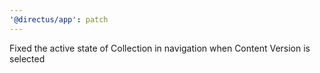 ```yaml
---
'@directus/app': patch
---
```


Fixed the active state of Collection in navigation when Content Version is selected  

